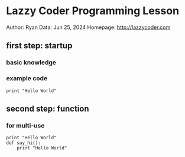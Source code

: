 # Lazzy Coder Programming Lesson

Author: Ryan
Data: Jun 25, 2024
Homepage: <http://lazzycoder.com>

## first step: startup

### basic knowledge

### example code

``` python: hello.py
print "Hello World"
```

## second step: function

### for multi-use

``` python: hello.py
print "Hello World"
def say_hi():
    print "Hello World"
```
